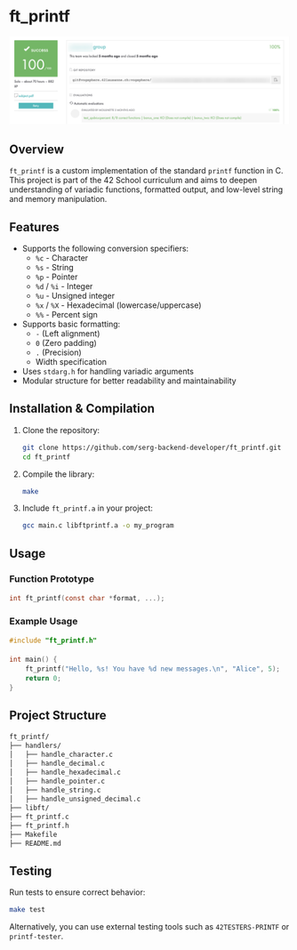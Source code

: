 # ft_printf

![Moulinette](moulinette.png)

## Overview
`ft_printf` is a custom implementation of the standard `printf` function in C. This project is part of the 42 School curriculum and aims to deepen understanding of variadic functions, formatted output, and low-level string and memory manipulation.

## Features
- Supports the following conversion specifiers:
  - `%c` - Character
  - `%s` - String
  - `%p` - Pointer
  - `%d` / `%i` - Integer
  - `%u` - Unsigned integer
  - `%x` / `%X` - Hexadecimal (lowercase/uppercase)
  - `%%` - Percent sign
- Supports basic formatting:
  - `-` (Left alignment)
  - `0` (Zero padding)
  - `.` (Precision)
  - Width specification
- Uses `stdarg.h` for handling variadic arguments
- Modular structure for better readability and maintainability

## Installation & Compilation
1. Clone the repository:
   ```sh
   git clone https://github.com/serg-backend-developer/ft_printf.git
   cd ft_printf
   ```
2. Compile the library:
   ```sh
   make
   ```
3. Include `ft_printf.a` in your project:
   ```sh
   gcc main.c libftprintf.a -o my_program
   ```

## Usage
### Function Prototype
```c
int ft_printf(const char *format, ...);
```
### Example Usage
```c
#include "ft_printf.h"

int main() {
    ft_printf("Hello, %s! You have %d new messages.\n", "Alice", 5);
    return 0;
}
```

## Project Structure
```
ft_printf/
├── handlers/
│   ├── handle_character.c
│   ├── handle_decimal.c
│   ├── handle_hexadecimal.c
│   ├── handle_pointer.c
│   ├── handle_string.c
│   ├── handle_unsigned_decimal.c
├── libft/
├── ft_printf.c
├── ft_printf.h
├── Makefile
├── README.md
```

## Testing
Run tests to ensure correct behavior:
```sh
make test
```
Alternatively, you can use external testing tools such as `42TESTERS-PRINTF` or `printf-tester`.
